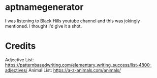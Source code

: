 # aptnamegenerator

I was listening to Black Hills youtube channel and this was jokingly mentioned. I thought I'd give it a shot.



# Credits

Adjective List: https://patternbasedwriting.com/elementary_writing_success/list-4800-adjectives/
Animal List: https://a-z-animals.com/animals/
